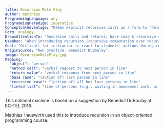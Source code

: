 ```yaml
---
title: Recursion Role Play
author: matthias
ProgrammingLanguage: any
ProgrammingParadigm: imperative
ConceptualAdvantage: "Makes explicit recursive calls as a form to 'delegate' parts of work, base case as a situation where delegation stops. Allows unpacking many aspects of recursive computation (pairing of call/return, passing info down through params, up through return values, tail recursion)."
Form: Analogy
DrawsAttentionTo: "Recursive calls and returns, base case & recursive case, tail recursion"
UseWhen: "When introducing recursion (recursive computation over recursive data structure)."
Cost: "Difficult for instructor to react to students' actions during role-play, and to catch (and exploit) all the teachable moments. May require prior introduction of role-play (e.g., with 'Object as Student')."
OriginSource: "Own practice, Benedict DuBoulay"
image: RecursionRolePlay.jpg
Mapping:
  "object": "person"
  "method call": "verbal request to next person in line"
  "return value": "verbal response from next person in line"
  "base case": "(action of) last person in line"
  "recursive case": "(action of) all but last persons in line"
  "linked list": "line of persons (e.g., waiting in amusement park, or row in classroom)"
---
```


This notional machine is based on a suggestion by Benedict DuBoulay at EC-TEL 2016.

Matthias Hauswirth used this to introduce recursion in an object-oriented programming course.
